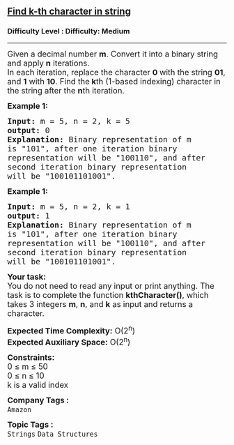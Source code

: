 <h2><a href="https://www.geeksforgeeks.org/problems/find-k-th-character-in-string3841/1?page=2&category=Strings&difficulty=Medium&status=unsolved&sortBy=submissions">Find k-th character in string</a></h2><h3>Difficulty Level : Difficulty: Medium</h3><hr><div class="problems_problem_content__Xm_eO"><p><span style="font-size: 18px;">Given a decimal number <strong>m</strong>. Convert it into a binary string and apply <strong>n</strong> iterations.<br>In each iteration, replace the character&nbsp;<strong>0&nbsp;</strong>with the string <strong>01</strong>, and <strong>1</strong> with <strong>10</strong>. Find the<strong> k</strong>th (1-based indexing) character in the string after the <strong>n</strong>th iteration.</span></p>
<p><span style="font-size: 18px;"><strong>Example 1:</strong></span></p>
<pre><span style="font-size: 18px;"><strong>Input:</strong> m = 5, n = 2, k = 5
<strong>output:</strong> 0
<strong>Explanation:</strong> Binary representation of m 
is "101", after one iteration binary 
representation will be "100110", and after 
second iteration binary representation </span><span style="font-size: 18px;">
will be "100101101001". </span></pre>
<p><span style="font-size: 18px;"><strong>Example 1:</strong></span></p>
<pre><span style="font-size: 18px;"><strong>Input:</strong> m = 5, n = 2, k = 1
<strong>output:</strong> 1
<strong>Explanation:</strong> Binary representation of m 
is "101", after one iteration binary 
representation will be "100110", and after 
second iteration binary representation</span><span style="font-size: 18px;">
will be "100101101001". </span></pre>
<p><span style="font-size: 18px;"><strong>Your task:</strong><br>You do not need to read any input or print anything. The task is to complete the function <strong>kthCharacter()</strong>, which takes 3 integers <strong>m</strong>, <strong>n</strong>, and <strong>k</strong> as input and returns a character. </span></p>
<p><span style="font-size: 18px;"><strong>Expected Time Complexity:</strong>&nbsp;O(2<sup>n</sup>)<br><strong>Expected Auxiliary Space:</strong>&nbsp;O(2<sup>n</sup>)</span></p>
<p><span style="font-size: 18px;"><strong>Constraints:</strong></span><br><span style="font-size: 18px;">0 ≤ m ≤ 50<br>0 ≤ n ≤ 10<br>k is a valid index</span></p></div><p><span style=font-size:18px><strong>Company Tags : </strong><br><code>Amazon</code>&nbsp;<br><p><span style=font-size:18px><strong>Topic Tags : </strong><br><code>Strings</code>&nbsp;<code>Data Structures</code>&nbsp;